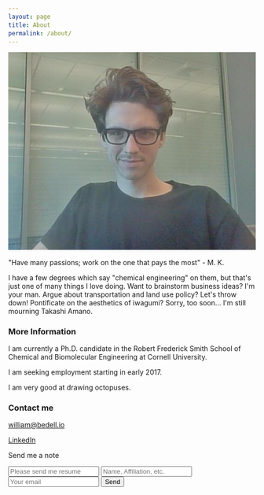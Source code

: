 ```yaml
---
layout: page
title: About
permalink: /about/
---
```


![Bill](/images/portrait_20160530.jpg)

"Have many passions; work on the one that pays the most" - M. K.

I have a few degrees which say "chemical engineering" on them, but that's just one of many things I love doing. Want to brainstorm business ideas?  I'm your man. Argue about transportation and land use policy? Let's throw down! Pontificate on the aesthetics of iwagumi? Sorry, too soon... I'm still mourning Takashi Amano.

### More Information

I am currently a Ph.D. candidate in the Robert Frederick Smith School of Chemical and Biomolecular Engineering at Cornell University.

I am seeking employment starting in early 2017.

I am very good at drawing octopuses.

### Contact me

[william@bedell.io](mailto:william@bedell.io)

[LinkedIn](https://www.linkedin.com/in/bill-bedell-27813749)

Send me a note
<form action="https://formspree.io/william@bedell.io"
      method="POST">
    <input type="text" name="_subject" placeholder="Please send me resume">
    <input type="text" name="name" placeholder="Name, Affiliation, etc.">
    <input type="email" name="_replyto" placeholder="Your email">
    <input type="submit" value="Send">
</form> 
